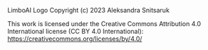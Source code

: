 LimboAI Logo
Copyright (c) 2023 Aleksandra Snitsaruk

This work is licensed under the Creative Commons Attribution 4.0 International
license (CC BY 4.0 International): https://creativecommons.org/licenses/by/4.0/